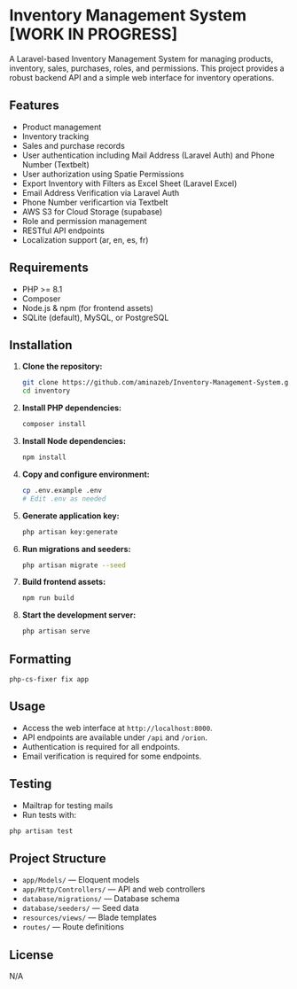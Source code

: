 # Inventory Management System [WORK IN PROGRESS]

A Laravel-based Inventory Management System for managing products, inventory, sales, purchases, roles, and permissions. This project provides a robust backend API and a simple web interface for inventory operations.

## Features

- Product management
- Inventory tracking
- Sales and purchase records
- User authentication including Mail Address (Laravel Auth) and Phone Number (Textbelt) 
- User authorization using Spatie Permissions
- Export Inventory with Filters as Excel Sheet (Laravel Excel)
- Email Address Verification via Laravel Auth
- Phone Number verificartion via Textbelt
- AWS S3 for Cloud Storage (supabase)
- Role and permission management
- RESTful API endpoints
- Localization support (ar, en, es, fr)

## Requirements

- PHP >= 8.1
- Composer
- Node.js & npm (for frontend assets)
- SQLite (default), MySQL, or PostgreSQL

## Installation

1. **Clone the repository:**
	```bash
	git clone https://github.com/aminazeb/Inventory-Management-System.git
	cd inventory
	```
2. **Install PHP dependencies:**
	```bash
	composer install
	```
3. **Install Node dependencies:**
	```bash
	npm install
	```
4. **Copy and configure environment:**
	```bash
	cp .env.example .env
	# Edit .env as needed
	```
5. **Generate application key:**
	```bash
	php artisan key:generate
	```
6. **Run migrations and seeders:**
	```bash
	php artisan migrate --seed
	```
7. **Build frontend assets:**
	```bash
	npm run build
	```
8. **Start the development server:**
	```bash
	php artisan serve


## Formatting
	php-cs-fixer fix app

## Usage

- Access the web interface at `http://localhost:8000`.
- API endpoints are available under `/api` and `/orion`.
- Authentication is required for all endpoints.
- Email verification is required for some endpoints.

## Testing

- Mailtrap for testing mails
- Run tests with:
```bash
php artisan test
```


## Project Structure

- `app/Models/` — Eloquent models
- `app/Http/Controllers/` — API and web controllers
- `database/migrations/` — Database schema
- `database/seeders/` — Seed data
- `resources/views/` — Blade templates
- `routes/` — Route definitions

## License

N/A
